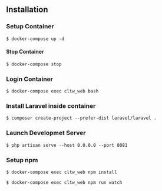 ## Installation

### Setup Container
`$ docker-compose up -d`

#### Stop Container
`$ docker-compose stop`

### Login Container
`$ docker-compose exec cltw_web bash`

### Install Laravel inside container
`$ composer create-project --prefer-dist laravel/laravel .`

### Launch Developmet Server
`$ php artisan serve --host 0.0.0.0 --port 8081`

### Setup npm
`$ docker-compose exec cltw_web npm install`

`$ docker-compose exec cltw_web npm run watch`